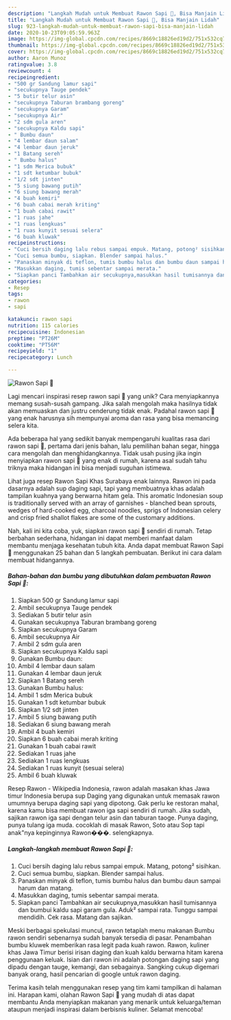 ```yaml
---
description: "Langkah Mudah untuk Membuat Rawon Sapi 🐄, Bisa Manjain Lidah"
title: "Langkah Mudah untuk Membuat Rawon Sapi 🐄, Bisa Manjain Lidah"
slug: 923-langkah-mudah-untuk-membuat-rawon-sapi-bisa-manjain-lidah
date: 2020-10-23T09:05:59.963Z
image: https://img-global.cpcdn.com/recipes/8669c18826ed19d2/751x532cq70/rawon-sapi-🐄-foto-resep-utama.jpg
thumbnail: https://img-global.cpcdn.com/recipes/8669c18826ed19d2/751x532cq70/rawon-sapi-🐄-foto-resep-utama.jpg
cover: https://img-global.cpcdn.com/recipes/8669c18826ed19d2/751x532cq70/rawon-sapi-🐄-foto-resep-utama.jpg
author: Aaron Munoz
ratingvalue: 3.8
reviewcount: 4
recipeingredient:
- "500 gr Sandung lamur sapi"
- "secukupnya Tauge pendek"
- "5 butir telur asin"
- "secukupnya Taburan brambang goreng"
- "secukupnya Garam"
- "secukupnya Air"
- "2 sdm gula aren"
- "secukupnya Kaldu sapi"
- " Bumbu daun"
- "4 lembar daun salam"
- "4 lembar daun jeruk"
- "1 Batang sereh"
- " Bumbu halus"
- "1 sdm Merica bubuk"
- "1 sdt ketumbar bubuk"
- "1/2 sdt jinten"
- "5 siung bawang putih"
- "6 siung bawang merah"
- "4 buah kemiri"
- "6 buah cabai merah kriting"
- "1 buah cabai rawit"
- "1 ruas jahe"
- "1 ruas lengkuas"
- "1 ruas kunyit sesuai selera"
- "6 buah kluwak"
recipeinstructions:
- "Cuci bersih daging lalu rebus sampai empuk. Matang, potong² sisihkan."
- "Cuci semua bumbu, siapkan. Blender sampai halus."
- "Panaskan minyak di teflon, tumis bumbu halus dan bumbu daun sampai harum dan matang."
- "Masukkan daging, tumis sebentar sampai merata."
- "Siapkan panci Tambahkan air secukupnya,masukkan hasil tumisannya dan bumbui kaldu sapi garam gula. Aduk² sampai rata. Tunggu sampai mendidih. Cek rasa. Matang dan sajikan."
categories:
- Resep
tags:
- rawon
- sapi

katakunci: rawon sapi 
nutrition: 115 calories
recipecuisine: Indonesian
preptime: "PT26M"
cooktime: "PT56M"
recipeyield: "1"
recipecategory: Lunch

---
```



![Rawon Sapi 🐄](https://img-global.cpcdn.com/recipes/8669c18826ed19d2/751x532cq70/rawon-sapi-🐄-foto-resep-utama.jpg)

Lagi mencari inspirasi resep rawon sapi 🐄 yang unik? Cara menyiapkannya memang susah-susah gampang. Jika salah mengolah maka hasilnya tidak akan memuaskan dan justru cenderung tidak enak. Padahal rawon sapi 🐄 yang enak harusnya sih mempunyai aroma dan rasa yang bisa memancing selera kita.

Ada beberapa hal yang sedikit banyak mempengaruhi kualitas rasa dari rawon sapi 🐄, pertama dari jenis bahan, lalu pemilihan bahan segar, hingga cara mengolah dan menghidangkannya. Tidak usah pusing jika ingin menyiapkan rawon sapi 🐄 yang enak di rumah, karena asal sudah tahu triknya maka hidangan ini bisa menjadi suguhan istimewa.

Lihat juga resep Rawon Sapi Khas Surabaya enak lainnya. Rawon ini pada dasarnya adalah sup daging sapi, tapi yang membuatnya khas adalah tampilan kuahnya yang berwarna hitam gela. This aromatic Indonesian soup is traditionally served with an array of garnishes - blanched bean sprouts, wedges of hard-cooked egg, charcoal noodles, sprigs of Indonesian celery and crisp fried shallot flakes are some of the customary additions.


Nah, kali ini kita coba, yuk, siapkan rawon sapi 🐄 sendiri di rumah. Tetap berbahan sederhana, hidangan ini dapat memberi manfaat dalam membantu menjaga kesehatan tubuh kita. Anda dapat membuat Rawon Sapi 🐄 menggunakan 25 bahan dan 5 langkah pembuatan. Berikut ini cara dalam membuat hidangannya.

<!--inarticleads1-->

##### Bahan-bahan dan bumbu yang dibutuhkan dalam pembuatan Rawon Sapi 🐄:

1. Siapkan 500 gr Sandung lamur sapi
1. Ambil secukupnya Tauge pendek
1. Sediakan 5 butir telur asin
1. Gunakan secukupnya Taburan brambang goreng
1. Siapkan secukupnya Garam
1. Ambil secukupnya Air
1. Ambil 2 sdm gula aren
1. Siapkan secukupnya Kaldu sapi
1. Gunakan  Bumbu daun:
1. Ambil 4 lembar daun salam
1. Gunakan 4 lembar daun jeruk
1. Siapkan 1 Batang sereh
1. Gunakan  Bumbu halus:
1. Ambil 1 sdm Merica bubuk
1. Gunakan 1 sdt ketumbar bubuk
1. Siapkan 1/2 sdt jinten
1. Ambil 5 siung bawang putih
1. Sediakan 6 siung bawang merah
1. Ambil 4 buah kemiri
1. Siapkan 6 buah cabai merah kriting
1. Gunakan 1 buah cabai rawit
1. Sediakan 1 ruas jahe
1. Sediakan 1 ruas lengkuas
1. Sediakan 1 ruas kunyit (sesuai selera)
1. Ambil 6 buah kluwak


Resep Rawon - Wikipedia Indonesia, rawon adalah masakan khas Jawa timur Indonesia berupa sup Daging yang digunakan untuk memasak rawon umumnya berupa daging sapi yang dipotong. Gak perlu ke restoran mahal, karena kamu bisa membuat rawon iga sapi sendiri di rumah. Jika sudah, sajikan rawon iga sapi dengan telur asin dan taburan taoge. Punya daging, punya tulang iga muda. cocoklah di masak Rawon, Soto atau Sop tapi anak&#34;nya kepinginnya Rawon���. selengkapnya. 

<!--inarticleads2-->

##### Langkah-langkah membuat Rawon Sapi 🐄:

1. Cuci bersih daging lalu rebus sampai empuk. Matang, potong² sisihkan.
1. Cuci semua bumbu, siapkan. Blender sampai halus.
1. Panaskan minyak di teflon, tumis bumbu halus dan bumbu daun sampai harum dan matang.
1. Masukkan daging, tumis sebentar sampai merata.
1. Siapkan panci Tambahkan air secukupnya,masukkan hasil tumisannya dan bumbui kaldu sapi garam gula. Aduk² sampai rata. Tunggu sampai mendidih. Cek rasa. Matang dan sajikan.


Meski berbagai spekulasi muncul, rawon tetaplah menu makanan Bumbu rawon sendiri sebenarnya sudah banyak tersedia di pasar. Penambahan bumbu kluwek memberikan rasa legit pada kuah rawon. Rawon, kuliner khas Jawa Timur berisi irisan daging dan kuah kaldu berwarna hitam karena penggunaan keluak. Isian dari rawon ini adalah potongan daging sapi yang dipadu dengan tauge, kemangi, dan sebagainya. Sangking cukup digemari banyak orang, hasil pencarian di google untuk rawon daging. 

Terima kasih telah menggunakan resep yang tim kami tampilkan di halaman ini. Harapan kami, olahan Rawon Sapi 🐄 yang mudah di atas dapat membantu Anda menyiapkan makanan yang menarik untuk keluarga/teman ataupun menjadi inspirasi dalam berbisnis kuliner. Selamat mencoba!
